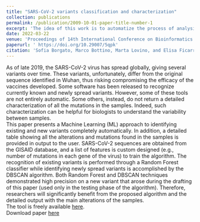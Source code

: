 ```yaml
---
title: "SARS-CoV-2 variants classification and characterization"
collection: publications
permalink: /publication/2009-10-01-paper-title-number-1
excerpt: 'The idea of this work is to automatize the process of analysis and description of the SARS-CoV-2 virus starting from a sample of its genome and to be able to assign a group of samples to the correct variant. By using a clustering algorithm, in the end, it’s also possible to distinguish a new variant and obtain a description of its most common mutations.'
date: 2022-03-22
venue: 'Proceedings of 14th International Conference on Bioinformatics and Computational Biology'
paperurl: '	https://doi.org/10.29007/5qpk'
citation: 'Sofia Borgato, Marco Bottino, Marta Lovino, and Elisa Ficarra (2022). &quot; SARS-CoV-2 variants classification and characterization &quot; <i>Proceedings of 14th International Conference on Bioinformatics and Computational Biology</i>.'
---
```

As of late 2019, the SARS-CoV-2 virus has spread globally, giving several variants
over time. These variants, unfortunately, differ from the original sequence identified in
Wuhan, thus risking compromising the efficacy of the vaccines developed. Some software
has been released to recognize currently known and newly spread variants. However, some
of these tools are not entirely automatic. Some others, instead, do not return a detailed
characterization of all the mutations in the samples. Indeed, such characterization can be
helpful for biologists to understand the variability between samples. <br/>
This paper presents
a Machine Learning (ML) approach to identifying existing and new variants completely
automatically. In addition, a detailed table showing all the alterations and mutations found
in the samples is provided in output to the user. SARS-CoV-2 sequences are obtained from
the GISAID database, and a list of features is custom designed (e.g., number of mutations
in each gene of the virus) to train the algorithm. The recognition of existing variants is
performed through a Random Forest classifier while identifying newly spread variants is
accomplished by the DBSCAN algorithm. Both Random Forest and DBSCAN techniques
demonstrated high precision on a new variant that arose during the drafting of this paper
(used only in the testing phase of the algorithm). Therefore, researchers will significantly
benefit from the proposed algorithm and the detailed output with the main alterations of
the samples.<br/>
The tool is freely available [here](https://github.com/sofiaborgato/-SARS-CoV-2-variants-classification-and-characterization).  
Download paper [here](https://doi.org/10.29007/5qpk)
